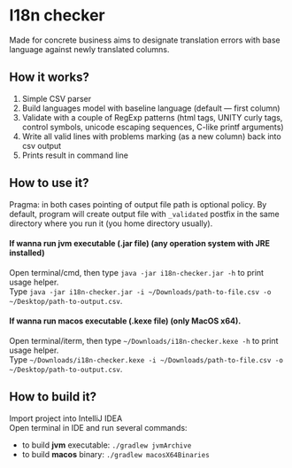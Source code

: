 # I18n checker
Made for concrete business aims to designate translation errors with base language against newly translated columns.  

## How it works?
1. Simple CSV parser
2. Build languages model with baseline language (default — first column)
3. Validate with a couple of RegExp patterns (html tags, UNITY curly tags, control symbols, unicode escaping sequences, C-like printf arguments)
4. Write all valid lines with problems marking (as a new column) back into csv output
5. Prints result in command line

## How to use it?
Pragma: in both cases pointing of output file path is optional policy. By default, program will create output file with `_validated` postfix in the same directory where you run it (you home directory usually).  

#### If wanna run jvm executable (.jar file) (any operation system with JRE installed)
Open terminal/cmd, then type `java -jar i18n-checker.jar -h` to print usage helper.  
Type `java -jar i18n-checker.jar -i ~/Downloads/path-to-file.csv -o ~/Desktop/path-to-output.csv`.  

#### If wanna run macos executable (.kexe file) (only MacOS x64). 
Open terminal/iterm, then type `~/Downloads/i18n-checker.kexe -h` to print usage helper.  
Type `~/Downloads/i18n-checker.kexe -i ~/Downloads/path-to-file.csv -o ~/Desktop/path-to-output.csv`.

## How to build it?

Import project into IntelliJ IDEA  
Open terminal in IDE and run several commands:  
- to build **jvm** executable: `./gradlew jvmArchive`
- to build **macos** binary: `./gradlew macosX64Binaries`
